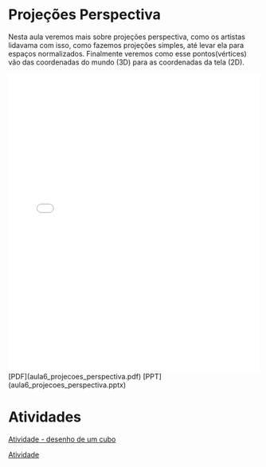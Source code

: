 # Projeções Perspectiva

Nesta aula veremos mais sobre projeções perspectiva, como os artistas lidavama com isso, como fazemos projeções simples, até levar ela para espaços normalizados. Finalmente veremos como esse pontos(vértices) vão das coordenadas do mundo (3D) para as coordenadas da tela (2D).

<embed height="600" src="aula6_projecoes_perspectiva.pdf" type="application/pdf" width="100%">
[PDF](aula6_projecoes_perspectiva.pdf)
[PPT](aula6_projecoes_perspectiva.pptx)

# Atividades

[Atividade - desenho de um cubo](Atividade1_desenho_de_um_cubo.docx)

[Atividade](atividade.ipynb)